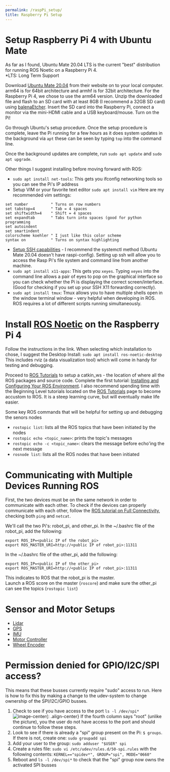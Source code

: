 ```yaml
---
permalink: /raspPi_setup/
title: Raspberry Pi Setup
---
```

# Setup Raspberry Pi 4 with Ubuntu Mate
As far as I found, Ubuntu Mate 20.04 LTS is the current "best" distribution for running ROS Noetic on a Raspberry Pi 4. \
*LTS: Long Term Support

Download [Ubuntu Mate 20.04](https://ubuntu-mate.org/raspberry-pi/download/) from their website on to your local computer.
arm64 is for 64bit architecture and armhf is for 32bit architecture. For the Raspberry Pi 4, we chose to use the arm64 version.
Unzip the downloaded file and flash to an SD card with at least 8GB (I recommend a 32GB SD card) using [balenaEtcher](https://www.balena.io/etcher/).
Insert the SD card into the Raspberry Pi, connect a monitor via the mini-HDMI cable and a USB keyboard/mouse. Turn on the Pi!

Go through Ubuntu's setup procedure. Once the setup procedure is complete, leave the Pi running for a few hours as it does system updates in the background via `apt` these can be seen by typing `top` into the command line.

Once the background updates are complete, run `sudo apt update` and `sudo apt upgrade`.

Other things I suggest installing before moving forward with ROS:
* `sudo apt install net-tools`: This gets you ifconfig networking tools so you can see the Pi's IP address
* Setup VIM or your favorite text editor
`sudo apt install vim`
Here are my recommended vim settings:
```
set number          " Turns on row numbers
set tabstop=4       " Tab = 4 spaces
set shiftwidth=4    " Shift = 4 spaces
set expandtab       " Tabs turn into spaces (good for python programming
set autoindent    
set smartindent
colorscheme koehler " I just like this color scheme
syntax on           " Turns on syntax highlighting
```

* [Setup SSH capabilities](https://www.raspberrypi.org/documentation/remote-access/ssh/) - I recommend the systemctl method (Ubuntu Mate 20.04 doesn't have raspi-config). Setting up ssh will allow you to access the Rasp Pi's file system and command line from another machine.
* `sudo apt install x11-apps`: This gets you `xeyes`. Typing `xeyes` into the command line allows a pair of eyes to pop on the graphical interface so you can check whether the Pi is displaying the correct screen/interface. (Good for checking if you set up your SSH X11 forwarding correctly).
* `sudo apt install tmux`: Tmux allows you to have multiple shells open in the window terminal window - very helpful when developing in ROS. ROS requires a lot of different scripts running simultaneously.

# Install [ROS Noetic](http://wiki.ros.org/noetic/Installation/Ubuntu) on the Raspberry Pi 4
Follow the instructions in the link. When selecting which installation to chose, I suggest the Desktop Install: `sudo apt install ros-noetic-desktop`
This includes rviz (a data visualization tool) which will come in handy for testing and debugging.

Proceed to [ROS Tutorials](http://wiki.ros.org/ROS/Tutorials) to setup a catkin_ws - the location of where all the ROS packages and source code. Complete the first tutorial: [Installing and Configuring Your ROS Environment](http://wiki.ros.org/ROS/Tutorials/InstallingandConfiguringROSEnvironment). I also recommend spending time with the Beginning Level tutorials located on the [ROS Tutorials](http://wiki.ros.org/ROS/Tutorials) page to become accustom to ROS. It is a steep learning curve, but will eventually make life easier.

Some key ROS commands that will be helpful for setting up and debugging the senors nodes
* `rostopic list`: lists all the ROS topics that have been initiated by the nodes
* `rostopic echo <topic_name>`: prints the topic's messages
* `rostopic echo -c <topic_name>`: clears the message before echo'ing the next message
* `rosnode list`: lists all the ROS nodes that have been initiated

# Communicating with Multiple Devices Running ROS
First, the two devices must be on the same network in order to communicate with each other. To check if the devices can properly communicate with each other, follow the [ROS tutorial on Full Connectivity](http://wiki.ros.org/ROS/NetworkSetup), checking both `ping` and `netcat`.

We'll call the two Pi's: robot_pi, and other_pi.
In the ~/.bashrc file of the robot_pi, add the following:
```
export ROS_IP=<public IP of the robot_pi>
export ROS_MASTER_URI=http://<public IP of robot_pi>:11311
```
In the ~/.bashrc file of the other_pi, add the following:
```
export ROS_IP=<public IP of the other_pi>
export ROS_MASTER_URI=http://<public IP of robot_pi>:11311
```
This indicates to ROS that the robot_pi is the master. \
Launch a ROS score on the master (`roscore`) and make sure the other_pi can see the topics (`rostopic list`)



# Sensor and Motor Setups
* [Lidar](https://hannabanana96.github.io/MPDR_Project/lidar/)
* [GPS](https://hannabanana96.github.io/MPDR_Project/gps/)
* [IMU](https://hannabanana96.github.io/MPDR_Project/imu/)
* [Motor Controller](https://hannabanana96.github.io/MPDR_Project/motor_controller/)
* [Wheel Encoder](https://hannabanana96.github.io/MPDR_Project/wheelEncoder/)


# Permission denied for GPIO/I2C/SPI access?
This means that these busses currently require "sudo" access to run. Here is how to fix this by making a change to the udev-system to change ownership of the SPI/I2C/GPIO busses.

1. Check to see if you have access to the port
`ls -l /dev/spi*`
![image-center](https://hannabanana96.github.io/MPDR_Project/assets/images/spi_cmdline.JPG){: .align-center}
If the fourth column says "root" (unlike the picture), you the user do not have access to the port and should continue to follow these steps. 
2. Look to see if there is already a "spi" group present on the Pi: `$ groups`. If there is not, create one: `sudo groupadd spi`
3. Add your user to the group: `sudo adduser "$USER" spi`
4. Create a rules file: `sudo vi /etc/udev/rules.d/50-spi.rules` with the following contents:
`KERNEL=="spidev*", GROUP="spi", MODE="0660"`
5. Reboot and `ls -l /dev/spi*` to check that the "spi" group now owns the activated SPI busses

